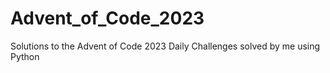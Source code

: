 # Advent_of_Code_2023
Solutions to the Advent of Code 2023 Daily Challenges solved by me using Python
